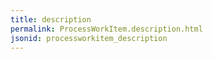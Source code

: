 ```yaml
---
title: description
permalink: ProcessWorkItem.description.html
jsonid: processworkitem_description
---
```

